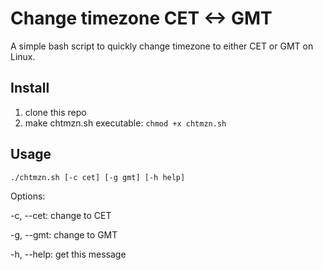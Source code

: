 # Change timezone CET <-> GMT
A simple bash script to quickly change timezone to either CET or GMT on Linux.

## Install
1. clone this repo
2. make chtmzn.sh executable: `chmod +x chtmzn.sh` 

## Usage
`./chtmzn.sh [-c cet] [-g gmt] [-h help]`

Options:

  -c, --cet:		change to CET
    
  -g, --gmt:		change to GMT
  
  -h, --help:		get this message
